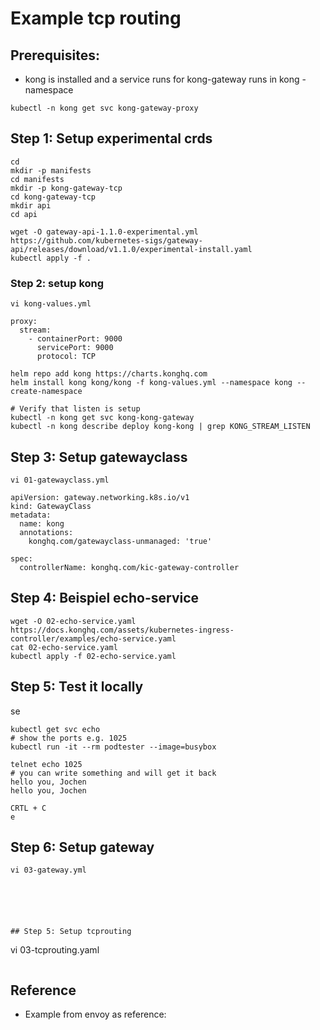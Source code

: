 # Example tcp routing 

## Prerequisites: 

  * kong is installed and a service runs for kong-gateway runs in kong - namespace

```
kubectl -n kong get svc kong-gateway-proxy
```

## Step 1: Setup experimental crds 
 

```
cd
mkdir -p manifests
cd manifests
mkdir -p kong-gateway-tcp
cd kong-gateway-tcp
mkdir api
cd api
```

```
wget -O gateway-api-1.1.0-experimental.yml https://github.com/kubernetes-sigs/gateway-api/releases/download/v1.1.0/experimental-install.yaml
kubectl apply -f .
```

### Step 2: setup kong 


```
vi kong-values.yml
```

```
proxy:
  stream:
    - containerPort: 9000
      servicePort: 9000
      protocol: TCP
```

```
helm repo add kong https://charts.konghq.com
helm install kong kong/kong -f kong-values.yml --namespace kong --create-namespace
```

```
# Verify that listen is setup
kubectl -n kong get svc kong-kong-gateway
kubectl -n kong describe deploy kong-kong | grep KONG_STREAM_LISTEN
```

## Step 3: Setup gatewayclass 

```
vi 01-gatewayclass.yml
```

```
apiVersion: gateway.networking.k8s.io/v1
kind: GatewayClass
metadata:
  name: kong
  annotations:
    konghq.com/gatewayclass-unmanaged: 'true'

spec:
  controllerName: konghq.com/kic-gateway-controller
```

## Step 4: Beispiel echo-service 

```
wget -O 02-echo-service.yaml https://docs.konghq.com/assets/kubernetes-ingress-controller/examples/echo-service.yaml
cat 02-echo-service.yaml
kubectl apply -f 02-echo-service.yaml 
```

## Step 5: Test it locally 
se
```
kubectl get svc echo
# show the ports e.g. 1025
kubectl run -it --rm podtester --image=busybox
```

```
telnet echo 1025
# you can write something and will get it back
hello you, Jochen
hello you, Jochen
```

```
CRTL + C
e
```

## Step 6: Setup gateway 

```
vi 03-gateway.yml
```

```





## Step 5: Setup tcprouting 

```
vi 03-tcprouting.yaml
```

```




## Reference 

  * Example from envoy as reference: 
